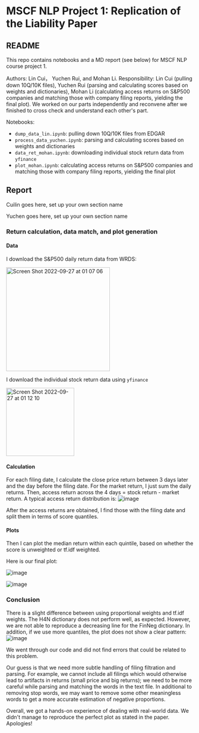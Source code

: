 # MSCF NLP Project 1: Replication of the Liability Paper

## README

This repo contains notebooks and a MD report (see below) for MSCF NLP course project 1.

Authors: Lin Cui， Yuchen Rui, and Mohan Li. Responsibility: Lin Cui (pulling down 10Q/10K files), Yuchen Rui (parsing and calculating scores based on weights and dictionaries), Mohan Li (calculating access returns on S&P500 companies and matching those with company filing reports, yielding the final plot). We worked on our parts independently and reconvene after we finished to cross check and understand each other's part.

Notebooks:
- `dump_data_lin.ipynb`: pulling down 10Q/10K files from EDGAR
- `process_data_yuchen.ipynb`: parsing and calculating scores based on weights and dictionaries
- `data_ret_mohan.ipynb`: downloading individual stock return data from `yfinance`
- `plot_mohan.ipynb`: calculating access returns on S&P500 companies and matching those with company filing reports, yielding the final plot

## Report

Cuilin goes here, set up your own section name

Yuchen goes here, set up your own section name

### Return calculation, data match, and plot generation

#### Data
I download the S&P500 daily return data from WRDS:

<img width="279" alt="Screen Shot 2022-09-27 at 01 07 06" src="https://user-images.githubusercontent.com/50337211/192436760-71bc234e-c3c5-490e-b0f8-0b4cf02f0b32.png">

I download the individual stock return data using `yfinance`

<img width="183" alt="Screen Shot 2022-09-27 at 01 12 10" src="https://user-images.githubusercontent.com/50337211/192437555-05e1179d-b7cd-4b7e-bb1a-1fc4d2ff7b08.png">

#### Calculation
For each filing date, I calculate the close price return between 3 days later and the day before the filing date. For the market return, I just sum the daily returns. Then, access return across the 4 days = stock return - market return. A typical access return distribution is:
![image](https://user-images.githubusercontent.com/50337211/192438238-fa1a1d4e-54b5-40cf-b7e4-734e7e95a65b.png)

After the access returns are obtained, I find those with the filing date and split them in terms of score quantiles.

#### Plots
Then I can plot the median return within each quintile, based on whether the score is unweighted or tf.idf weighted.

Here is our final plot:

![image](https://user-images.githubusercontent.com/50337211/192438295-c07d5080-9345-4854-b5d0-6d651faa563f.png)

![image](https://user-images.githubusercontent.com/50337211/192438323-3149714b-cfa5-46d8-811f-153e92de09b4.png)

### Conclusion

There is a slight difference between using proportional weights and tf.idf weights. The H4N dictionary does not perform well, as expected. However, we are not able to reproduce a decreasing line for the FinNeg dictionary. In addition, if we use more quantiles, the plot does not show a clear pattern:
![image](https://user-images.githubusercontent.com/50337211/192439231-f2baa78f-5926-4a22-8a55-13b83f8b0f09.png)

We went through our code and did not find errors that could be related to this problem.

Our guess is that we need more subtle handling of filing filtration and parsing. For example, we cannot include all filings which would otherwise lead to artifacts in returns (small price and big returns); we need to be more careful while parsing and matching the words in the text file. In additional to removing stop words, we may want to remove some other meaningless words to get a more accurate estimation of negative proportions.

Overall, we got a hands-on experience of dealing with real-world data. We didn't manage to reproduce the perfect plot as stated in the paper. Apologies!
